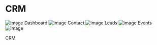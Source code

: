 # CRM
![image](https://github.com/GlobencyMedia/CRM/assets/140972802/461d4ee6-249c-4bc7-9895-2c0bed57380a)
Dashboard
![image](https://github.com/GlobencyMedia/CRM/assets/140972802/b8fafde2-bc54-4923-8d42-ed3460f58be1)
Contact
![image](https://github.com/GlobencyMedia/CRM/assets/140972802/2295b57f-88cb-4817-8593-ddfc3790ec35)
Leads
![image](https://github.com/GlobencyMedia/CRM/assets/140972802/8e0f7c11-fe5b-4c28-885e-c4606a336fdd)
Events
![image](https://github.com/GlobencyMedia/CRM/assets/140972802/9d83a9dc-ad37-410d-8fea-3dc8e99eb1ea)


CRM

